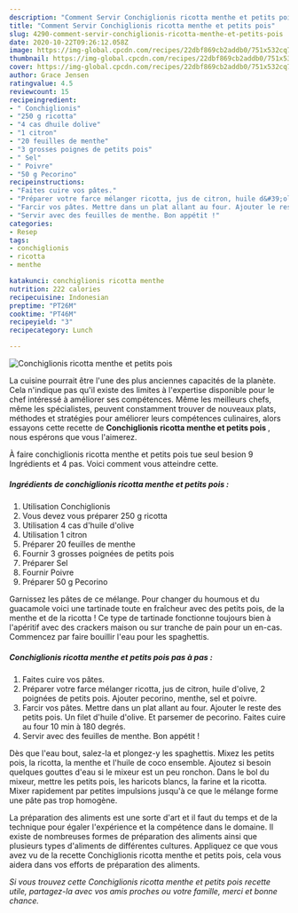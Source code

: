 ```yaml
---
description: "Comment Servir Conchiglionis ricotta menthe et petits pois"
title: "Comment Servir Conchiglionis ricotta menthe et petits pois"
slug: 4290-comment-servir-conchiglionis-ricotta-menthe-et-petits-pois
date: 2020-10-22T09:26:12.058Z
image: https://img-global.cpcdn.com/recipes/22dbf869cb2addb0/751x532cq70/conchiglionis-ricotta-menthe-et-petits-pois-photo-principale-de-la-recette.jpg
thumbnail: https://img-global.cpcdn.com/recipes/22dbf869cb2addb0/751x532cq70/conchiglionis-ricotta-menthe-et-petits-pois-photo-principale-de-la-recette.jpg
cover: https://img-global.cpcdn.com/recipes/22dbf869cb2addb0/751x532cq70/conchiglionis-ricotta-menthe-et-petits-pois-photo-principale-de-la-recette.jpg
author: Grace Jensen
ratingvalue: 4.5
reviewcount: 15
recipeingredient:
- " Conchiglionis"
- "250 g ricotta"
- "4 cas dhuile dolive"
- "1 citron"
- "20 feuilles de menthe"
- "3 grosses poignes de petits pois"
- " Sel"
- " Poivre"
- "50 g Pecorino"
recipeinstructions:
- "Faites cuire vos pâtes."
- "Préparer votre farce mélanger ricotta, jus de citron, huile d&#39;olive, 2 poignées de petits pois. Ajouter pecorino, menthe, sel et poivre."
- "Farcir vos pâtes. Mettre dans un plat allant au four. Ajouter le reste des petits pois. Un filet d&#39;huile d&#39;olive. Et parsemer de pecorino. Faites cuire au four 10 min à 180 degrés."
- "Servir avec des feuilles de menthe. Bon appétit !"
categories:
- Resep
tags:
- conchiglionis
- ricotta
- menthe

katakunci: conchiglionis ricotta menthe 
nutrition: 222 calories
recipecuisine: Indonesian
preptime: "PT26M"
cooktime: "PT46M"
recipeyield: "3"
recipecategory: Lunch

---
```



![Conchiglionis ricotta menthe et petits pois](https://img-global.cpcdn.com/recipes/22dbf869cb2addb0/751x532cq70/conchiglionis-ricotta-menthe-et-petits-pois-photo-principale-de-la-recette.jpg)

La cuisine pourrait être l'une des plus anciennes capacités de la planète. Cela n'indique pas qu'il existe des limites à l'expertise disponible pour le chef intéressé à améliorer ses compétences. Même les meilleurs chefs, même les spécialistes, peuvent constamment trouver de nouveaux plats, méthodes et stratégies pour améliorer leurs compétences culinaires, alors essayons cette recette de <strong> Conchiglionis ricotta menthe et petits pois </strong>, nous espérons que vous l'aimerez.

<!--inarticleads1-->

À faire conchiglionis ricotta menthe et petits pois tue seul besion 9 Ingrédients et 4 pas. Voici comment vous atteindre cette.

##### Ingrédients de conchiglionis ricotta menthe et petits pois :

1. Utilisation  Conchiglionis
1. Vous devez vous préparer 250 g ricotta
1. Utilisation 4 cas d&#39;huile d&#39;olive
1. Utilisation 1 citron
1. Préparer 20 feuilles de menthe
1. Fournir 3 grosses poignées de petits pois
1. Préparer  Sel
1. Fournir  Poivre
1. Préparer 50 g Pecorino


Garnissez les pâtes de ce mélange. Pour changer du houmous et du guacamole voici une tartinade toute en fraîcheur avec des petits pois, de la menthe et de la ricotta ! Ce type de tartinade fonctionne toujours bien à l&#39;apéritif avec des crackers maison ou sur tranche de pain pour un en-cas. Commencez par faire bouillir l&#39;eau pour les spaghettis. 

<!--inarticleads2-->

##### Conchiglionis ricotta menthe et petits pois pas à pas :

1. Faites cuire vos pâtes.
1. Préparer votre farce mélanger ricotta, jus de citron, huile d&#39;olive, 2 poignées de petits pois. Ajouter pecorino, menthe, sel et poivre.
1. Farcir vos pâtes. Mettre dans un plat allant au four. Ajouter le reste des petits pois. Un filet d&#39;huile d&#39;olive. Et parsemer de pecorino. Faites cuire au four 10 min à 180 degrés.
1. Servir avec des feuilles de menthe. Bon appétit !


Dès que l&#39;eau bout, salez-la et plongez-y les spaghettis. Mixez les petits pois, la ricotta, la menthe et l&#39;huile de coco ensemble. Ajoutez si besoin quelques gouttes d&#39;eau si le mixeur est un peu ronchon. Dans le bol du mixeur, mettre les petits pois, les haricots blancs, la farine et la ricotta. Mixer rapidement par petites impulsions jusqu&#39;à ce que le mélange forme une pâte pas trop homogène. 

<!--inarticleads1-->

<p>
La préparation des aliments est une sorte d'art et il faut du temps et de la technique pour égaler l'expérience et la compétence dans le domaine. Il existe de nombreuses formes de préparation des aliments ainsi que plusieurs types d'aliments de différentes cultures. Appliquez ce que vous avez vu de la recette Conchiglionis ricotta menthe et petits pois, cela vous aidera dans vos efforts de préparation des aliments.
</p>

<p>
<i>Si vous trouvez cette Conchiglionis ricotta menthe et petits pois recette utile, partagez-la avec vos amis proches ou votre famille, merci et bonne chance.</i>
</p>
